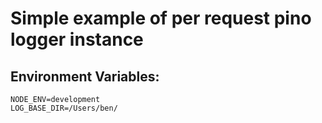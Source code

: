 # Simple example of per request pino logger instance 

## Environment Variables:

    NODE_ENV=development
    LOG_BASE_DIR=/Users/ben/
